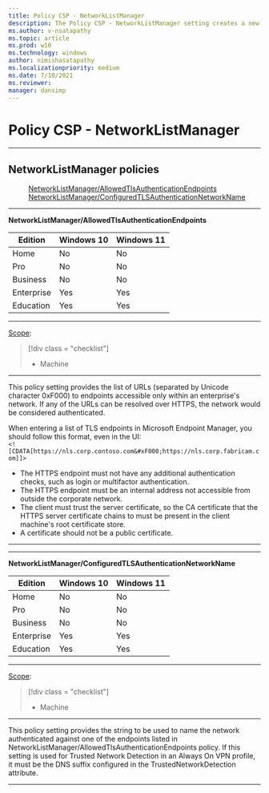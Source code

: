 ```yaml
---
title: Policy CSP - NetworkListManager
description: The Policy CSP - NetworkListManager setting creates a new MDM policy that allows admins to configure a list of URIs of HTTPS endpoints that are considered secure.
ms.author: v-nsatapathy
ms.topic: article
ms.prod: w10
ms.technology: windows
author: nimishasatapathy
ms.localizationpriority: medium
ms.date: 7/10/2021
ms.reviewer: 
manager: dansimp
---
```


# Policy CSP - NetworkListManager


<hr/>

<!--Policies-->
## NetworkListManager policies  

<dl>
  <dd>
    <a href="#networklistmanager-allowedtlsauthenticationendpoints">NetworkListManager/AllowedTlsAuthenticationEndpoints</a>
  </dd>
  <dd>
    <a href="#networklistmanager-configuredtlsauthenticationnetworkname">NetworkListManager/ConfiguredTLSAuthenticationNetworkName</a>
  </dd>
</dl>


<hr/>

<!--Policy-->
<a href="" id="networklistmanager-allowedtlsauthenticationendpoints"></a>**NetworkListManager/AllowedTlsAuthenticationEndpoints**  

<!--SupportedSKUs-->

|Edition|Windows 10|Windows 11|
|--- |--- |--- |
|Home|No|No|
|Pro|No|No|
|Business|No|No|
|Enterprise|Yes|Yes|
|Education|Yes|Yes|

<!--/SupportedSKUs-->
<hr/>

<!--Scope-->
[Scope](./policy-configuration-service-provider.md#policy-scope):

> [!div class = "checklist"]
> * Machine

<hr/>

<!--/Scope-->
<!--Description-->
This policy setting provides the list of URLs (separated by Unicode character 0xF000) to endpoints accessible only within an enterprise's network. If any of the URLs can be resolved over HTTPS, the network would be considered authenticated.  

When entering a list of TLS endpoints in Microsoft Endpoint Manager, you should follow this format, even in the UI:  
```<![CDATA[https://nls.corp.contoso.com&#xF000;https://nls.corp.fabricam.com]]>```  
- The HTTPS endpoint must not have any additional authentication checks, such as login or multifactor authentication.
- The HTTPS endpoint must be an internal address not accessible from outside the corporate network.
- The client must trust the server certificate, so the CA certificate that the HTTPS server certificate chains to must be present in the client machine's root certificate store.
- A certificate should not be a public certificate.


<hr/>


<hr/>

<!--Policy-->
<a href="" id="networklistmanager-configuredtlsauthenticationnetworkname"></a>**NetworkListManager/ConfiguredTLSAuthenticationNetworkName**  

<!--SupportedSKUs-->

|Edition|Windows 10|Windows 11|
|--- |--- |--- |
|Home|No|No|
|Pro|No|No|
|Business|No|No|
|Enterprise|Yes|Yes|
|Education|Yes|Yes|

<!--/SupportedSKUs-->
<hr/>

<!--Scope-->
[Scope](./policy-configuration-service-provider.md#policy-scope):

> [!div class = "checklist"]
> * Machine

<hr/>

<!--/Scope-->
<!--Description-->
This policy setting provides the string to be used to name the network authenticated against one of the endpoints listed in NetworkListManager/AllowedTlsAuthenticationEndpoints policy. If this setting is used for Trusted Network Detection in an Always On VPN profile, it must be the DNS suffix configured in the TrustedNetworkDetection attribute.

<hr/>

<!--/Policies-->

